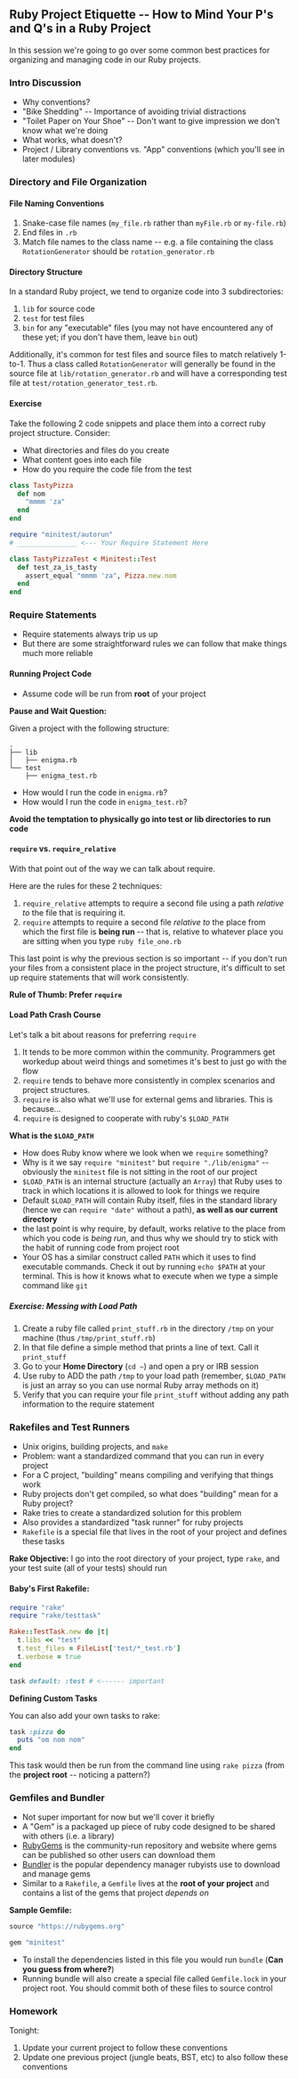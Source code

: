 ## Ruby Project Etiquette -- How to Mind Your P's and Q's in a Ruby Project

In this session we're going to go over some common best practices for organizing and managing code in our Ruby projects.

### Intro Discussion

* Why conventions?
* "Bike Shedding" -- Importance of avoiding trivial distractions
* "Toilet Paper on Your Shoe" -- Don't want to give impression we don't know what we're doing
* What works, what doesn't?
* Project / Library conventions vs. "App" conventions (which you'll see in later modules)

### Directory and File Organization

#### File Naming Conventions

1. Snake-case file names (`my_file.rb` rather than `myFile.rb` or `my-file.rb`)
2. End files in `.rb`
3. Match file names to the class name -- e.g. a file containing the class `RotationGenerator` should be `rotation_generator.rb`

#### Directory Structure

In a standard Ruby project, we tend to organize code into 3 subdirectories:

1. `lib` for source code
2. `test` for test files
3. `bin` for any "executable" files (you may not have encountered any of these yet; if you don't have them, leave `bin` out)

Additionally, it's common for test files and source files to match relatively 1-to-1. Thus a class called `RotationGenerator` will generally be found in the source file at `lib/rotation_generator.rb` and will have a corresponding test file at `test/rotation_generator_test.rb`.

#### Exercise

Take the following 2 code snippets and place them into a correct ruby project structure. Consider:

* What directories and files do you create
* What content goes into each file
* How do you require the code file from the test

```ruby
class TastyPizza
  def nom
    "mmmm 'za"
  end
end
```

```ruby
require "minitest/autorun"
# _______________ <--- Your Require Statement Here

class TastyPizzaTest < Minitest::Test
  def test_za_is_tasty
    assert_equal "mmmm 'za", Pizza.new.nom
  end
end
```

### Require Statements

* Require statements always trip us up
* But there are some straightforward rules we can follow that make things much more reliable

#### Running Project Code

* Assume code will be run from **root** of your project

**Pause and Wait Question:**

Given a project with the following structure:

```
.
├── lib
│   ├── enigma.rb
└── test
    ├── enigma_test.rb
```

* How would I run the code in `enigma.rb`?
* How would I run the code in `enigma_test.rb`?

**Avoid the temptation to physically go into test or lib directories to run code**

#### `require` vs. `require_relative`

With that point out of the way we can talk about require.

Here are the rules for these 2 techniques:

1. `require_relative` attempts to require a second file using a path *relative to* the file that is requiring it.
2. `require` attempts to require a second file *relative to* the place from which the first file is **being run** -- that is, relative to whatever place you are sitting when you type `ruby file_one.rb`

This last point is why the previous section is so important -- if you don't run your files from a consistent place in the project structure, it's difficult to set up require statements that will work consistently.

**Rule of Thumb: Prefer `require`**

#### Load Path Crash Course

Let's talk a bit about reasons for preferring `require`

1. It tends to be more common within the community. Programmers get workedup about weird things and sometimes it's best to just go with the flow
2. `require` tends to behave more consistently in complex scenarios and project structures.
3. `require` is also what we'll use for external gems and libraries. This is because...
3. `require` is designed to cooperate with ruby's `$LOAD_PATH`

**What is the `$LOAD_PATH`**

* How does Ruby know where we look when we `require` something?
* Why is it we say `require "minitest"` but `require "./lib/enigma"` -- obviously the `minitest` file is not sitting in the root of our project
* `$LOAD_PATH` is an internal structure (actually an `Array`) that Ruby uses to track in which locations it is allowed to look for things we require
* Default `$LOAD_PATH` will contain Ruby itself, files in the standard library (hence we can `require "date"` without a path), **as well as our current directory**
* the last point is why require, by default, works relative to the place from which you code is *being run*, and thus why we should try to stick with the habit of running code from project root
* Your OS has a similar construct called `PATH` which it uses to find executable commands. Check it out by running `echo $PATH` at your terminal. This is how it knows what to execute when we type a simple command like `git`

##### Exercise: Messing with Load Path

1. Create a ruby file called `print_stuff.rb` in the directory `/tmp` on your machine (thus `/tmp/print_stuff.rb`)
2. In that file define a simple method that prints a line of text. Call it `print_stuff`
3. Go to your **Home Directory** (`cd ~`) and open a pry or IRB session
4. Use ruby to ADD the path `/tmp` to your load path (remember, `$LOAD_PATH` is just an array so you can use normal Ruby array methods on it)
5. Verify that you can require your file `print_stuff` without adding any path information to the require statement

### Rakefiles and Test Runners

* Unix origins, building projects, and `make`
* Problem: want a standardized command that you can run in every project
* For a C project, "building" means compiling and verifying that things work
* Ruby projects don't get compiled, so what does "building" mean for a Ruby project?
* Rake tries to create a standardized solution for this problem
* Also provides a standardized "task runner" for ruby projects
* `Rakefile` is a special file that lives in the root of your project and defines these tasks

**Rake Objective:** I go into the root directory of your project, type `rake`, and your test suite (all of your tests) should run

#### Baby's First Rakefile:

```ruby
require "rake"
require "rake/testtask"

Rake::TestTask.new do |t|
  t.libs << "test"
  t.test_files = FileList['test/*_test.rb']
  t.verbose = true
end

task default: :test # <------ important
```

**Defining Custom Tasks**

You can also add your own tasks to rake:

```ruby
task :pizza do
  puts "om nom nom"
end
```

This task would then be run from the command line using `rake pizza` (from the **project root** -- noticing a pattern?)

### Gemfiles and Bundler

* Not super important for now but we'll cover it briefly
* A "Gem" is a packaged up piece of ruby code designed to be shared with others (i.e. a library)
* [RubyGems](https://rubygems.org/) is the community-run repository and website where gems can be published so other users can download them
* [Bundler](http://bundler.io/) is the popular dependency manager rubyists use to download and manage gems
* Similar to a `Rakefile`, a `Gemfile` lives at the **root of your project** and contains a list of the gems that project *depends on*

**Sample Gemfile:**

```ruby
source "https://rubygems.org"

gem "minitest"
```

* To install the dependencies listed in this file you would run `bundle` (**Can you guess from where?**)
* Running bundle will also create a special file called `Gemfile.lock` in your project root. You should commit both of these files to source control

### Homework

Tonight:

1. Update your current project to follow these conventions
2. Update one previous project (jungle beats, BST, etc) to also follow these conventions
